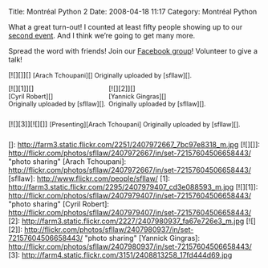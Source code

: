 Title: Montréal Python 2
Date: 2008-04-18 11:17
Category: Montréal Python

What a great turn-out! I counted at least fifty people showing up to our
[second event][]. And I think we’re going to get many more.

</p>

Spread the word with friends! Join our [Facebook group][]! Volunteer to
give a talk!

</p>

  

</p>

<div style="clear: both; margin-left: auto; margin-right: auto; width: 505px">
</p>
<span style="float: left; margin-right: 6px; margin-bottom: 10px;">[![][]][]  
<span style="font-size: 0.9em; margin-top: 0px;"> [Arach Tchoupani][]  
Originally uploaded by [sfllaw][].</span></span>

<span style="float: left; margin-right: 6px; margin-bottom: 10px;">[![][1]][]  
<span style="font-size: 0.9em; margin-top: 0px;"> [Cyril Robert][]  
Originally uploaded by [sfllaw][].</span></span>

<span style="float: left; margin-bottom: 10px;">[![][2]][]  
<span style="font-size: 0.9em; margin-top: 0px;">[Yannick Gingras][]  
Originally uploaded by [sfllaw][].</span></span>

<p>
</div>
</p>

<div style="clear: both">
</div>
</p>

<div style="margin-left: auto; margin-right: auto; width: 504px">
</p>
<span style="float: left; margin-bottom: 10px;"> [![][3]][![][]]  
<span style="font-size: 0.9em; margin-top: 0px;">[Presenting][Arach
Tchoupani]  
Originally uploaded by [sfllaw][].</span></span>

<p>
</div>
</p>

<div style="clear: both">
</div>
</p>

  [second event]: http://montrealpython.org/?p=30
  [Facebook group]: http://www.facebook.com/group.php?gid=14111999427
  []: http://farm3.static.flickr.com/2251/2407972667_7bc97e8318_m.jpg
  [![][]]: http://flickr.com/photos/sfllaw/2407972667/in/set-72157604506658443/
    "photo sharing"
  [Arach Tchoupani]: http://flickr.com/photos/sfllaw/2407972667/in/set-72157604506658443/
  [sfllaw]: http://www.flickr.com/people/sfllaw/
  [1]: http://farm3.static.flickr.com/2295/2407979407_cd3e088593_m.jpg
  [![][1]]: http://flickr.com/photos/sfllaw/2407979407/in/set-72157604506658443/
    "photo sharing"
  [Cyril Robert]: http://flickr.com/photos/sfllaw/2407979407/in/set-72157604506658443/
  [2]: http://farm3.static.flickr.com/2227/2407980937_fa67e726e3_m.jpg
  [![][2]]: http://flickr.com/photos/sfllaw/2407980937/in/set-72157604506658443/
    "photo sharing"
  [Yannick Gingras]: http://flickr.com/photos/sfllaw/2407980937/in/set-72157604506658443/
  [3]: http://farm4.static.flickr.com/3151/2408813258_17fd444d69.jpg
